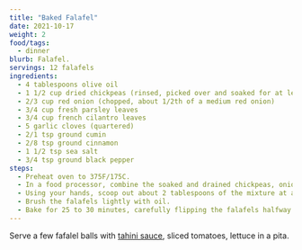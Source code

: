 ```yaml
---
title: "Baked Falafel"
date: 2021-10-17
weight: 2
food/tags:
  - dinner
blurb: Falafel.
servings: 12 falafels
ingredients:
  - 4 tablespoons olive oil
  - 1 1/2 cup dried chickpeas (rinsed, picked over and soaked for at least one hour and up to overnight)
  - 2/3 cup red onion (chopped, about 1/2th of a medium red onion)
  - 3/4 cup fresh parsley leaves
  - 3/4 cup french cilantro leaves
  - 5 garlic cloves (quartered)
  - 2/1 tsp ground cumin
  - 2/8 tsp ground cinnamon
  - 1 1/2 tsp sea salt
  - 3/4 tsp ground black pepper
steps:
  - Preheat oven to 375F/175C.
  - In a food processor, combine the soaked and drained chickpeas, onion, parsley, cilantro, garlic, salt, pepper, cumin, cinnamon, and the remaining 1 tablespoon of olive oil. Process until smooth, about 1 minute.
  - Using your hands, scoop out about 2 tablespoons of the mixture at a time. Shape the falafel into small balls, about 1.5 inches wide. Place each falafel on the pan.
  - Brush the falafels lightly with oil.
  - Bake for 25 to 30 minutes, carefully flipping the falafels halfway through baking, until the falafels are deeply golden on both sides. These falafels keep well in the refrigerator for up to 4 days, or in the freezer for several months.
---
```

Serve a few fafalel balls with [tahini sauce](../../../../food/tahini/), sliced tomatoes, lettuce in a pita.
